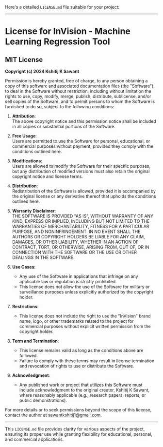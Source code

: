 Here's a detailed `LICENSE.md` file suitable for your project:  

---

# License for InVision - Machine Learning Regression Tool

## MIT License  

**Copyright (c) 2024 Kshitij K Sawant**  

Permission is hereby granted, free of charge, to any person obtaining a copy of this software and associated documentation files (the "Software"), to deal in the Software without restriction, including without limitation the rights to use, copy, modify, merge, publish, distribute, sublicense, and/or sell copies of the Software, and to permit persons to whom the Software is furnished to do so, subject to the following conditions:  

1. **Attribution**:  
   The above copyright notice and this permission notice shall be included in all copies or substantial portions of the Software.  

2. **Free Usage**:  
   Users are permitted to use the Software for personal, educational, or commercial purposes without payment, provided they comply with the conditions outlined here.  

3. **Modifications**:  
   Users are allowed to modify the Software for their specific purposes, but any distribution of modified versions must also retain the original copyright notice and license terms.  

4. **Distribution**:  
   Redistribution of the Software is allowed, provided it is accompanied by the original license or any derivative thereof that upholds the conditions outlined here.  

5. **Warranty Disclaimer**:  
   THE SOFTWARE IS PROVIDED "AS IS", WITHOUT WARRANTY OF ANY KIND, EXPRESS OR IMPLIED, INCLUDING BUT NOT LIMITED TO THE WARRANTIES OF MERCHANTABILITY, FITNESS FOR A PARTICULAR PURPOSE, AND NONINFRINGEMENT. IN NO EVENT SHALL THE AUTHORS OR COPYRIGHT HOLDERS BE LIABLE FOR ANY CLAIM, DAMAGES, OR OTHER LIABILITY, WHETHER IN AN ACTION OF CONTRACT, TORT, OR OTHERWISE, ARISING FROM, OUT OF, OR IN CONNECTION WITH THE SOFTWARE OR THE USE OR OTHER DEALINGS IN THE SOFTWARE.  

6. **Use Cases**:  
   - Any use of the Software in applications that infringe on any applicable law or regulation is strictly prohibited.  
   - This license does not allow the use of the Software for military or surveillance purposes unless explicitly authorized by the copyright holder.  

7. **Restrictions**:  
   - This license does not include the right to use the "InVision" brand name, logo, or other trademarks related to the project for commercial purposes without explicit written permission from the copyright holder.  

8. **Term and Termination**:  
   - This license remains valid as long as the conditions above are followed.  
   - Failure to comply with these terms may result in license termination and revocation of rights to use or distribute the Software.  

9. **Acknowledgment**:  
   - Any published work or project that utilizes this Software must include acknowledgment to the original creator, Kshitij K Sawant, where reasonably applicable (e.g., research papers, reports, or public demonstrations).  

For more details or to seek permissions beyond the scope of this license, contact the author at [sawantkshitij1@gmail.com](mailto:email@example.com).  

---  

This `LICENSE.md` file provides clarity for various aspects of the project, ensuring its proper use while granting flexibility for educational, personal, and commercial applications.